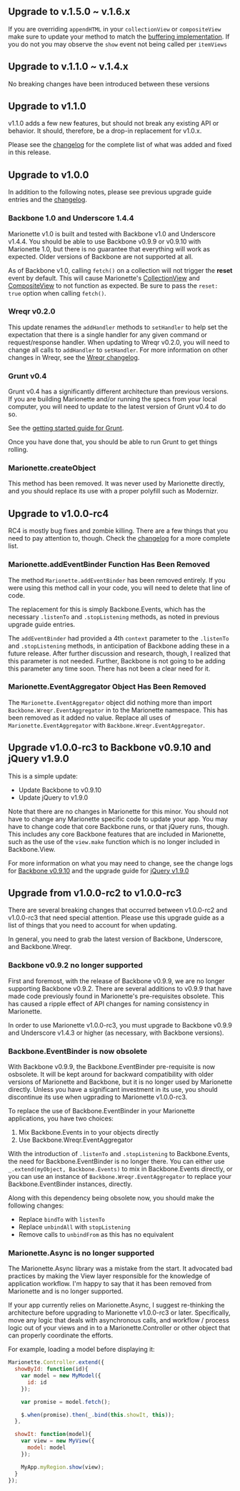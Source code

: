 ## Upgrade to v.1.5.0 ~ v.1.6.x
If you are overriding `appendHTML` in your `collectionView` or `compositeView` make sure to update your method to match the [buffering implementation](https://github.com/marionettejs/backbone.marionette/blob/master/src/marionette.collectionview.js#L299). If you do not you may observe the `show` event not being called per `itemViews`

## Upgrade to v.1.1.0 ~ v.1.4.x
No breaking changes have been introduced between these versions

## Upgrade to v1.1.0

v1.1.0 adds a few new features, but should not break any existing API or
behavior. It should, therefore, be a drop-in replacement for v1.0.x.

Please see the [changelog](https://github.com/marionettejs/backbone.marionette/blob/master/changelog.md)
for the complete list of what was added and fixed in this release.

## Upgrade to v1.0.0

In addition to the following notes, please see previous upgrade guide entries and the
[changelog](https://github.com/marionettejs/backbone.marionette/blob/master/changelog.md).

### Backbone 1.0 and Underscore 1.4.4

Marionette v1.0 is built and tested with Backbone v1.0 and Underscore v1.4.4. You should be
able to use Backbone v0.9.9 or v0.9.10 with Marionette 1.0, but there is no
guarantee that everything will work as expected. Older versions of
Backbone are not supported at all.

As of Backbone v1.0, calling `fetch()` on a collection will not trigger the **reset** event
by default. This will cause Marionette's [CollectionView](https://github.com/marionettejs/backbone.marionette/blob/master/docs/marionette.collectionview.md) and [CompositeView](https://github.com/marionettejs/backbone.marionette/blob/master/docs/marionette.compositeview.md) to not function
as expected. Be sure to pass the `reset: true` option when calling `fetch()`.

### Wreqr v0.2.0

This update renames the `addHandler` methods to `setHandler` to help
set the expectation that there is a single handler for any given
command or request/response handler. When updating to Wreqr v0.2.0,
you will need to change all calls to `addHandler` to `setHandler`. For
more information on other changes in Wreqr, see the
[Wreqr changelog](https://github.com/marionettejs/backbone.wreqr/blob/master/CHANGELOG.md).

### Grunt v0.4

Grunt v0.4 has a significantly different architecture than previous versions. If
you are building Marionette and/or running the specs from your local computer, you
will need to update to the latest version of Grunt v0.4 to do so.

See the
[getting started guide for Grunt](http://gruntjs.com/getting-started).

Once you have done that, you should be able to run Grunt to get things rolling.

### Marionette.createObject

This method has been removed. It was never used by Marionette directly,
and you should replace its use with a proper polyfill such as Modernizr.

## Upgrade to v1.0.0-rc4

RC4 is mostly bug fixes and zombie killing. There are a few
things that you need to pay attention to, though. Check the
[changelog](https://github.com/marionettejs/backbone.marionette/blob/master/changelog.md)
for a more complete list.

### Marionette.addEventBinder Function Has Been Removed

The method `Marionette.addEventBinder` has been removed
entirely. If you were using this method call in your code,
you will need to delete that line of code.

The replacement for this is simply Backbone.Events, which
has the necessary `.listenTo` and `.stopListening` methods,
as noted in previous upgrade guide entries.

The `addEventBinder` had provided a 4th `context` parameter
to the `.listenTo` and `.stopListening` methods, in anticipation
of Backbone adding these in a future release. After further
discussion and research, though, I realized that this parameter
is not needed. Further, Backbone is not going to be adding this
parameter any time soon. There has not been a clear need for
it.

### Marionette.EventAggregator Object Has Been Removed

The `Marionette.EventAggregator` object did nothing more than
import `Backbone.Wreqr.EventAggregator` in to the Marionette
namespace. This has been removed as it added no value. Replace
all uses of `Marionette.EventAggregator` with
`Backbone.Wreqr.EventAggregator`.

## Upgrade v1.0.0-rc3 to Backbone v0.9.10 and jQuery v1.9.0

This is a simple update:

* Update Backbone to v0.9.10
* Update jQuery to v1.9.0

Note that there are no changes in Marionette for this minor.
You should not have to change any Marionette specific code
to update your app. You may have to change code that core
Backbone runs, or that jQuery runs, though. This includes
any core Backbone features that are included in Marionette,
such as the use of the `view.make` function which is no
longer included in Backbone.View.

For more information on what you may need to change, see
the change logs for
[Backbone v0.9.10](http://backbonejs.org/#changelog)
and the upgrade guide for [jQuery v1.9.0](http://jquery.com/upgrade-guide/1.9/)

## Upgrade from v1.0.0-rc2 to v1.0.0-rc3

There are several breaking changes that occurred between v1.0.0-rc2 and
v1.0.0-rc3 that need special attention. Please use this upgrade guide
as a list of things that you need to account for when updating.

In general, you need to grab the latest version of Backbone, Underscore,
and Backbone.Wreqr.

### Backbone v0.9.2 no longer supported

First and foremost, with the release of Backbone v0.9.9, we are no
longer supporting Backbone v0.9.2. There are several additions to
v0.9.9 that have made code previously found in Marionette's pre-requisites
obsolete. This has caused a ripple effect of API changes for
naming consistency in Marionette.

In order to use Marionette v1.0.0-rc3, you must upgrade to Backbone
v0.9.9 and Underscore v1.4.3 or higher (as necessary, with Backbone
versions).

### Backbone.EventBinder is now obsolete

With Backbone v0.9.9, the Backbone.EventBinder pre-requisite is now
osbsolete. It will be kept around for backward compatibility with
older versions of Marionette and Backbone, but it is no longer used
by Marionette directly. Unless you have a significant investment in
its use, you should discontinue its use when ugprading to Marionette
v1.0.0-rc3.

To replace the use of Backbone.EventBinder in your Marionette applications,
you have two choices:

1. Mix Backbone.Events in to your objects directly
2. Use Backbone.Wreqr.EventAggregator

With the introduction of `.listenTo` and `.stopListening` to Backbone.Events,
the need for Backbone.EventBinder is no longer there. You can either
use `_.extend(myObject, Backbone.Events)` to mix in Backbone.Events
directly, or you can use an instance of `Backbone.Wreqr.EventAggregator`
to replace your Backbone.EventBinder instances, directly.

Along with this dependency being obsolete now, you should make the
following changes:

* Replace `bindTo` with `listenTo`
* Replace `unbindAll` with `stopListening`
* Remove calls to `unbindFrom` as this has no equivalent

### Marionette.Async is no longer supported

The Marionette.Async library was a mistake from the start. It advocated
bad practices by making the View layer responsible for the knowledge
of application workflow. I'm happy to say that it has been removed
from Marionette and is no longer supported.

If your app currently relies on Marionette.Async, I suggest re-thinking
the architecture before upgrading to Marionette v1.0.0-rc3 or later. Specifically,
move any logic that deals with asynchronous calls, and workflow / process
logic out of your views and in to a Marionette.Controller or other object
that can properly coordinate the efforts.

For example, loading a model before displaying it:

```js
Marionette.Controller.extend({
  showById: function(id){
    var model = new MyModel({
      id: id
    });

    var promise = model.fetch();

    $.when(promise).then(_.bind(this.showIt, this));
  },

  showIt: function(model){
    var view = new MyView({
      model: model
    });

    MyApp.myRegion.show(view);
  }
});
```

